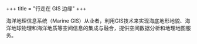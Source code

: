 +++
title = "行走在 GIS 边缘"
+++

海洋地理信息系统（Marine GIS）从业者，利用GIS技术来实现海底地形地貌、海洋地球物理和海洋地质等空间信息的集成与融合，提供空间数据分析和地理地图服务。




